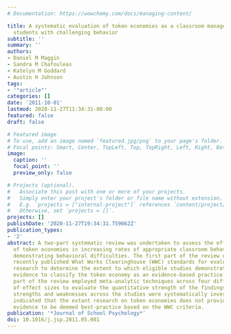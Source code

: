 ```yaml
---
# Documentation: https://wowchemy.com/docs/managing-content/

title: A systematic evaluation of token economies as a classroom management tool for
  students with challenging behavior
subtitle: ''
summary: ''
authors:
- Daniel M Maggin
- Sandra M Chafouleas
- Katelyn M Goddard
- Austin H Johnson
tags:
- '"article"'
categories: []
date: '2011-10-01'
lastmod: 2020-11-27T11:34:31-08:00
featured: false
draft: false

# Featured image
# To use, add an image named `featured.jpg/png` to your page's folder.
# Focal points: Smart, Center, TopLeft, Top, TopRight, Left, Right, BottomLeft, Bottom, BottomRight.
image:
  caption: ''
  focal_point: ''
  preview_only: false

# Projects (optional).
#   Associate this post with one or more of your projects.
#   Simply enter your project's folder or file name without extension.
#   E.g. `projects = ["internal-project"]` references `content/project/deep-learning/index.md`.
#   Otherwise, set `projects = []`.
projects: []
publishDate: '2020-11-27T19:34:31.759662Z'
publication_types:
- '2'
abstract: A two-part systematic review was undertaken to assess the effectiveness
  of token economies in increasing rates of appropriate classroom behavior for students
  demonstrating behavioral difficulties. The first part of the review utilized the
  recently published What Works Clearinghouse (WWC) standards for evaluating single-subject
  research to determine the extent to which eligible studies demonstrated sufficient
  evidence to classify the token economy as an evidence-based practice. The second
  part of the review employed meta-analytic techniques across four different types
  of effect sizes to evaluate the quantitative strength of the findings. Methodological
  strengths and weaknesses across the studies were systematically investigated. Results
  indicated that the extant research on token economies does not provide sufficient
  evidence to be deemed best-practice based on the WWC criteria.
publication: '*Journal of School Psychology*'
doi: 10.1016/j.jsp.2011.05.001
---
```

